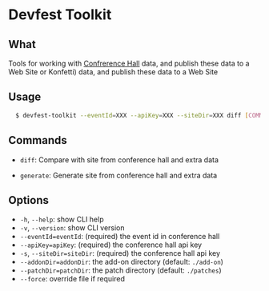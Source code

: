 # Devfest Toolkit

## What

Tools for working with [Confrerence Hall](https://conference-hall.io/) data, and publish these data to a Web Site or Konfetti) data, and publish these data to a Web Site

## Usage

```bash
  $ devfest-toolkit --eventId=XXX --apiKey=XXX --siteDir=XXX diff [COMMAND]
```

## Commands

- `diff`: Compare with site from conference hall and extra data

- `generate`: Generate site from conference hall and extra data

## Options

- `-h`, `--help`: show CLI help
- `-v`, `--version`: show CLI version
- `--eventId=eventId`: (required) the event id in conference hall
- `--apiKey=apiKey`: (required) the conference hall api key
- `-s`, `--siteDir=siteDir`: (required) the conference hall api key
- `--addonDir=addonDir`: the add-on directory (default: `./add-on`)
- `--patchDir=patchDir`: the patch directory (default: `./patches`)
- `--force`: override file if required
